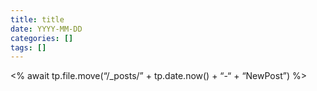 ```yaml
---
title: title
date: YYYY-MM-DD
categories: []
tags: []
---
```


<% await tp.file.move(“/_posts/” + tp.date.now() + “-“ + “NewPost”) %>